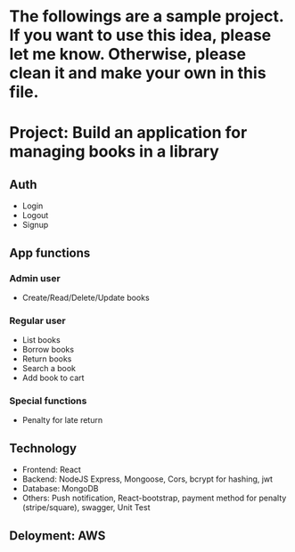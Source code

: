 # The followings are a sample project. If you want to use this idea, please let me know. Otherwise, please clean it and make your own in this file.

# Project: Build an application for managing books in a library

## Auth
* Login
* Logout
* Signup
  
## App functions

### Admin user
* Create/Read/Delete/Update books
  
### Regular user
* List books
* Borrow books
* Return books
* Search a book
* Add book to cart
  
### Special functions
* Penalty for late return
  
## Technology
* Frontend: React
* Backend: NodeJS Express, Mongoose, Cors, bcrypt for hashing, jwt
* Database: MongoDB
* Others: Push notification, React-bootstrap, payment method for penalty (stripe/square), swagger, Unit Test
  
## Deloyment: AWS